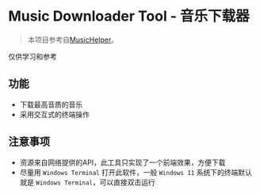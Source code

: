 # Music Downloader Tool - 音乐下载器

> 本项目参考自[MusicHelper](https://github.com/cwuom/MusicHelper)。

仅供学习和参考

## 功能

- 下载最高音质的音乐
- 采用交互式的终端操作

## 注意事项

- 资源来自网络提供的API，此工具只实现了一个前端效果，方便下载
- 尽量用 `Windows Terminal` 打开此软件，一般 `Windows 11` 系统下的终端默认就是 `Windows Terminal`，可以直接双击运行
